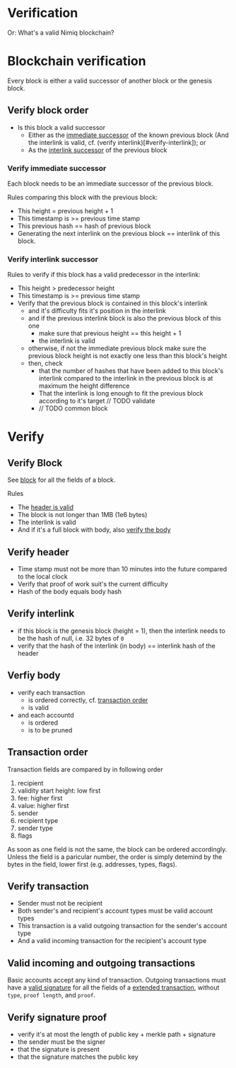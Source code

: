 # Verification
Or: What's a valid Nimiq blockchain?

# Blockchain verification

Every block is either a valid successor of another block or the genesis block.

## Verify block order

* Is this block a valid successor
    * Either as the [immediate successor](#verify-immediate-successor) of the known previous block (And the interlink is valid, cf. (verify interlink)[#verify-interlink]); or
    * As the [interlink successor](#verify-interlink-successor) of the previous block

### Verify immediate successor
Each block needs to be an immediate successor of the previous block.

Rules comparing this block with the previous block:

* This height = previous height + 1
* This timestamp is >= previous time stamp
* This previous hash == hash of previous block
* Generating the next interlink on the previous block == interlink of this block.

### Verify interlink successor

Rules to verify if this block has a valid predecessor in the interlink:

* This height > predecessor height
* This timestamp is >= previous time stamp
* Verify that the previous block is contained in this block's interlink
    * and it's difficulty fits it's position in the interlink
    * and if the previous interlink block is also the previous block of this one
        * make sure that previous height == this height + 1
        * the interlink is valid
    * otherwise, if not the immediate previous block make sure the previous block height is not exactly one less than this block's height
    * then, check
        * that the number of hashes that have been added to this block's interlink compared to the interlink in the previous block is at maximum the height difference
        * That the interlink is long enough to fit the previous block according to it's target // TODO validate
        * // TODO common block

# Verify

## Verify Block

See [block](block.md) for all the fields of a block.

Rules
* The [header is valid](#verify-header)
* The block is not longer than 1MB (1e6 bytes)
* The interlink is valid
* And if it's a full block with body, also [verify the body](#verify-body)

## Verify header

* Time stamp must not be more than 10 minutes into the future compared to the local clock
* Verify that proof of work suit's the current difficulty
* Hash of the body equals body hash

## Verify interlink

* if this block is the genesis block (height = 1), then the interlink needs to be the hash of null, i.e. 32 bytes of `0`
* verify that the hash of the interlink (in body) == interlink hash of the header

## Verfiy body

* verify each transaction
    * is ordered correctly, cf. [transaction order](#transaction-order)
    * is valid
* and each accountd
    * is ordered
    * is to be pruned

## Transaction order

Transaction fields are compared by in following order

1. recipient
2. validity start height: low first
3. fee: higher first
4. value: higher first
5. sender
6. recipient type
7. sender type
8. flags

As soon as one field is not the same, the block can be ordered accordingly. Unless the field is a paricular number, the order is simply detemind by the bytes in the field, lower first (e.g. addresses, types, flags).

## Verify transaction

* Sender must not be recipient
* Both sender's and recipient's account types must be valid account types
* This transaction is a valid outgoing transaction for the sender's account type
* And a valid incoming transaction for the recipient's account type

## Valid incoming and outgoing transactions

Basic accounts accept any kind of transaction.
Outgoing transactions must have a [valid signature](#verify-signature-proof) for all the fields of a [extended transaction](transactions.md#extended-transaction), without `type`, `proof length`, and `proof`.

## Verify signature proof

* verify it's at most the length of public key + merkle path + signature
* the sender must be the signer
* that the signature is present
* that the signature matches the public key
